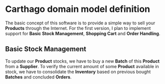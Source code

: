 # Carthago domain model definition

The basic concept of this software is to provide a simple way to sell your **Products** through the Internet.
For the first version, I plan to implement support for **Basic Stock Management**, **Shopping Cart** and **Order Handling**.

## Basic Stock Management

To update our **Product** stocks, we have to buy a new **Batch** of this **Product** from a **Supplier**.
To verify the current amount of some **Product** available in stock, we have to consolidate the **Inventory** based on previous bought **Batches** and concluded **Orders**.
